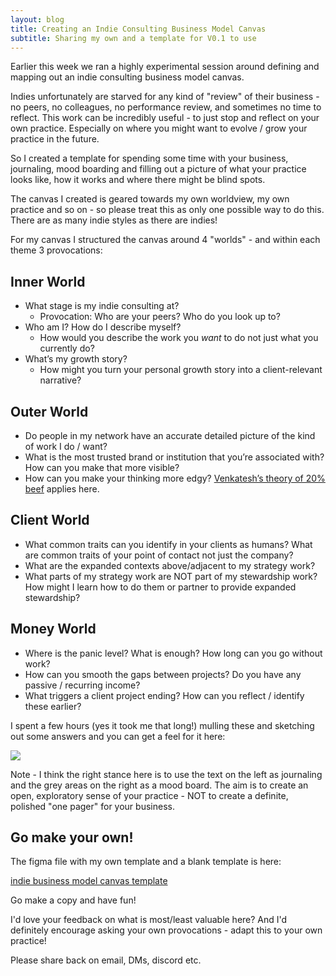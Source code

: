 ```yaml
---
layout: blog
title: Creating an Indie Consulting Business Model Canvas
subtitle: Sharing my own and a template for V0.1 to use
---
```


Earlier this week we ran a highly experimental session around defining and mapping out an indie consulting business model canvas.

Indies unfortunately are starved for any kind of "review" of their business - no peers, no colleagues, no performance review, and sometimes no time to reflect. This work can be incredibly useful - to just stop and reflect on your own practice. Especially on where you might want to evolve / grow your practice in the future.

So I created a template for spending some time with your business, journaling, mood boarding and filling out a picture of what your practice looks like, how it works and where there might be blind spots.

The canvas I created is geared towards my own worldview, my own practice and so on - so please treat this as only one possible way to do this. There are as many indie styles as there are indies!

For my canvas I structured the canvas around 4 "worlds" - and within each theme 3 provocations:

## Inner World

- What stage is my indie consulting at?
    - Provocation: Who are your peers? Who do you look up to?
- Who am I? How do I describe myself?
    - How would you describe the work you *want* to do not just what you currently do?
- What’s my growth story?    
    - How might you turn your personal growth story into a client-relevant narrative?

## Outer World

- Do people in my network have an accurate detailed picture of the kind of work I do / want?
- What is the most trusted brand or institution that you’re associated with? How can you make that more visible?
- How can you make your thinking more edgy? [Venkatesh’s theory of 20% beef](https://artofgig.substack.com/p/bootstrapping-with-beefs) applies here.

## Client World

- What common traits can you identify in your clients as humans? What are common traits of your point of contact not just the company?
- What are the expanded contexts above/adjacent to my strategy work?
- What parts of my strategy work are NOT part of my stewardship work? How might I learn how to do them or partner to provide expanded stewardship?

## Money World

- Where is the panic level? What is enough? How long can you go without work?
- How can you smooth the gaps between projects? Do you have any passive / recurring income?
- What triggers a client project ending? How can you reflect / identify these earlier?

I spent a few hours (yes it took me that long!) mulling these and sketching out some answers and you can get a feel for it here:

![](https://i.imgur.com/f0wQtdL.png)

Note - I think the right stance here is to use the text on the left as journaling and the grey areas on the right as a mood board. The aim is to create an open, exploratory sense of your practice - NOT to create a definite, polished "one pager" for your business.

## Go make your own!

The figma file with my own template and a blank template is here:

[indie business model canvas template](https://www.figma.com/file/JWEYqJDIHgMHKuUnOhzCal/Indie-Business-Model-Canvas-Template)

Go make a copy and have fun!

I'd love your feedback on what is most/least valuable here? And I'd definitely encourage asking your own provocations - adapt this to your own practice!

Please share back on email, DMs, discord etc.

